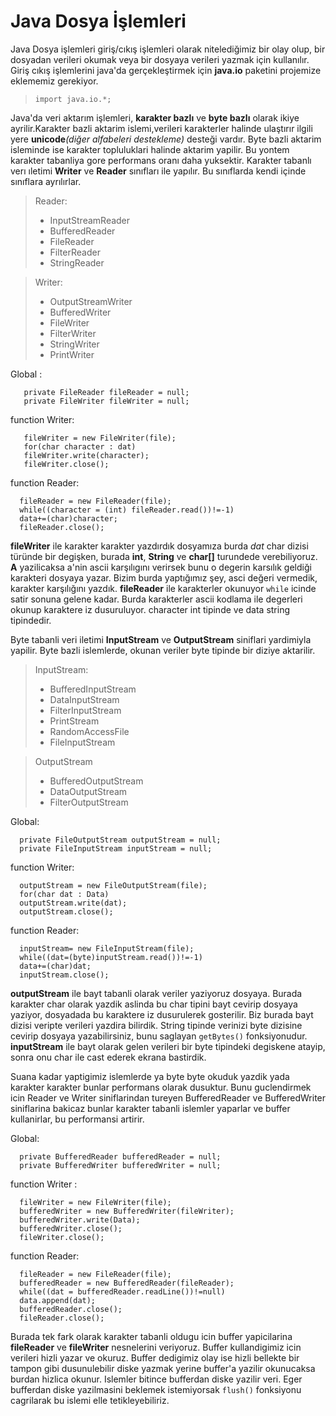 # Java Dosya İşlemleri

 Java Dosya işlemleri  giriş/cıkış işlemleri olarak nitelediğimiz bir olay olup, bir dosyadan verileri okumak veya bir dosyaya verileri yazmak için kullanılır.
 Giriş cıkış işlemlerini java'da gerçekleştirmek için **java.io** paketini projemize eklememiz gerekiyor.
 > `import java.io.*;`

 Java'da veri aktarım işlemleri, **karakter bazlı** ve **byte bazlı** olarak ikiye ayrilir.Karakter bazli aktarim islemi,verileri karakterler halinde ulaştırır ilgili yere **unicode**_(diğer alfabeleri destekleme)_ desteği vardır. Byte bazli aktarim isleminde ise karakter topluluklari halinde aktarim yapilir. Bu yontem karakter tabanliya gore performans oranı daha yuksektir.
 Karakter tabanlı verı ıletimi **Writer** ve **Reader** sınıfları ile yapılır. Bu sınıflarda kendi içinde sınıflara ayrılırlar.
> Reader:
> *  InputStreamReader
> *  BufferedReader
> *  FileReader
> *  FilterReader
> *  StringReader

> Writer:
> *  OutputStreamWriter
> *  BufferedWriter
> *  FileWriter
> *  FilterWriter
> *  StringWriter
> *  PrintWriter


  Global :
```
   private FileReader fileReader = null;
   private FileWriter fileWriter = null;
```
  function Writer:
```
   fileWriter = new FileWriter(file);
   for(char character : dat)
   fileWriter.write(character);
   fileWriter.close();
```
  function Reader:
```
  fileReader = new FileReader(file);
  while((character = (int) fileReader.read())!=-1)
  data+=(char)character;
  fileReader.close();
```
  **fileWriter** ile karakter karakter yazdırdık dosyamıza burda _dat_ char dizisi türünde bir degişken,  burada **int**, **String** ve **char[]**  turundede verebiliyoruz. **A** yazilicaksa a'nin ascii karşılıgını verirsek bunu o degerin karsılık geldiği karakteri dosyaya yazar. Bizim burda yaptığımız şey, asci değeri vermedik, karakter karşılığını yazdık.
  **fileReader** ile karakterler okunuyor ``while`` icinde satir sonuna gelene kadar. Burda karakterler ascii kodlama ile degerleri okunup karaktere iz dusuruluyor. character int tipinde ve data string tipindedir.

  Byte tabanli veri iletimi **InputStream** ve **OutputStream** siniflari yardimiyla yapilir. Byte bazli islemlerde, okunan veriler byte tipinde bir diziye aktarilir.

> InputStream:
> * BufferedInputStream
> * DataInputStream
> * FilterInputStream
> * PrintStream
> * RandomAccessFile
> * FileInputStream

> OutputStream
> * BufferedOutputStream
> * DataOutputStream
> * FilterOutputStream

   Global:
```
  private FileOutputStream outputStream = null;
  private FileInputStream inputStream = null;
```

   function Writer:  
```
  outputStream = new FileOutputStream(file);
  for(char dat : Data)  
  outputStream.write(dat);  
  outputStream.close();

```

  function Reader:
```
  inputStream= new FileInputStream(file);
  while((dat=(byte)inputStream.read())!=-1)
  data+=(char)dat;
  inputStream.close();

```
  **outputStream** ile bayt tabanli olarak veriler yaziyoruz dosyaya. Burada karakter char olarak yazdik aslinda bu char tipini bayt  cevirip dosyaya yaziyor, dosyadada bu karaktere iz dusurulerek gosterilir. Biz burada bayt dizisi veripte verileri yazdira bilirdik. String tipinde verinizi byte dizisine cevirip dosyaya yazabilirsiniz, bunu saglayan ``getBytes()`` fonksiyonudur.
  **inputStream** ile  bayt olarak gelen verileri bir byte tipindeki degiskene atayip, sonra onu char ile cast ederek ekrana bastirdik.

  Suana  kadar yaptigimiz islemlerde ya byte byte  okuduk yazdik yada karakter karakter bunlar performans olarak  dusuktur. Bunu guclendirmek icin  Reader ve Writer siniflarindan tureyen BufferedReader ve BufferedWriter  siniflarina bakicaz bunlar karakter tabanli islemler yaparlar ve buffer kullanirlar, bu performansi artirir.


  Global:
```
  private BufferedReader bufferedReader = null;
  private BufferedWriter bufferedWriter = null;
```

  function Writer :
```
  fileWriter = new FileWriter(file);
  bufferedWriter = new BufferedWriter(fileWriter);
  bufferedWriter.write(Data);
  bufferedWriter.close();
  fileWriter.close();

```

  function Reader:
```
  fileReader = new FileReader(file);
  bufferedReader = new BufferedReader(fileReader);
  while((dat = bufferedReader.readLine())!=null)
  data.append(dat);
  bufferedReader.close();
  fileReader.close();

```
  Burada tek fark olarak  karakter tabanli oldugu icin buffer yapicilarina  **fileReader** ve **fileWriter** nesnelerini veriyoruz. Buffer kullandigimiz icin verileri hizli yazar ve okuruz.
  Buffer dedigimiz olay ise hizli bellekte bir tampon gibi dusunulebilir diske yazmak yerine  buffer'a yazilir okunucaksa burdan hizlica okunur. Islemler bitince bufferdan diske yazilir veri. Eger bufferdan diske yazilmasini beklemek istemiyorsak ``flush()`` fonksiyonu cagrilarak bu islemi elle tetikleyebiliriz.
